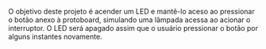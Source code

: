 O objetivo deste projeto é acender um LED e mantê-lo aceso ao pressionar o botão anexo à protoboard, simulando uma lâmpada acessa ao acionar o interruptor. O LED será apagado assim que o usuário pressionar o botão por alguns instantes novamente.
